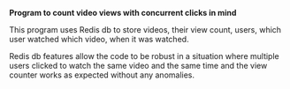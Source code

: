 **Program to count video views with concurrent clicks in mind**

This program uses Redis db to store videos, their view count, users, which user watched which video, when it was watched.

Redis db features allow the code to be robust in a situation where multiple users clicked to watch the same video and the same time and the view counter works as expected without any anomalies.
